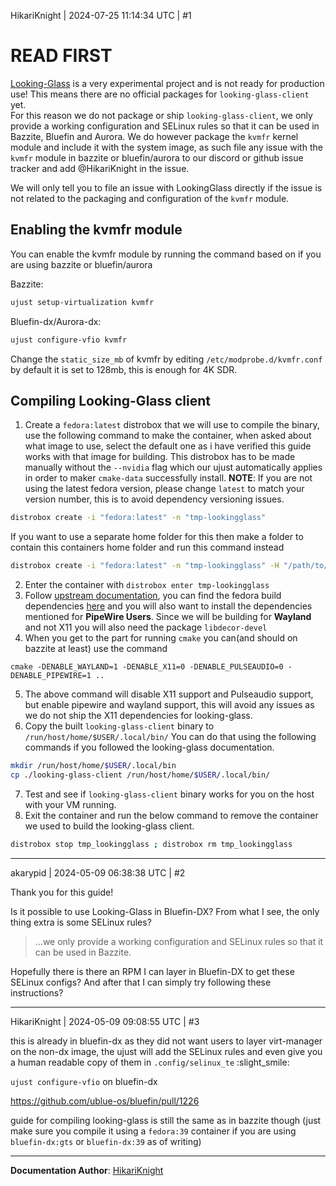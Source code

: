 HikariKnight | 2024-07-25 11:14:34 UTC | #1

# READ FIRST

[Looking-Glass](https://looking-glass.io/) is a very experimental project and is not ready for production use!
This means there are no official packages for `looking-glass-client` yet. <br>
For this reason we do not package or ship `looking-glass-client`, we only provide a working configuration and SELinux rules so that it can be used in Bazzite, Bluefin and Aurora.
We do however package the `kvmfr` kernel module and include it with the system image, as such file any issue with the `kvmfr` module in bazzite or bluefin/aurora to our discord or github issue tracker and add @HikariKnight in the issue.

We will only tell you to file an issue with LookingGlass directly if the issue is not related to the packaging and configuration of the `kvmfr` module.

## Enabling the kvmfr module

You can enable the kvmfr module by running the command based on if you are using bazzite or bluefin/aurora

Bazzite:

```bash
ujust setup-virtualization kvmfr
```

Bluefin-dx/Aurora-dx:

```bash
ujust configure-vfio kvmfr
```

Change the `static_size_mb` of kvmfr by editing `/etc/modprobe.d/kvmfr.conf`
by default it is set to 128mb, this is enough for 4K SDR.

## Compiling Looking-Glass client

1. Create a `fedora:latest` distrobox that we will use to compile the binary, use the following command to make the container, when asked about what image to use, select the default one as i have verified this guide works with that image for building.
   This distrobox has to be made manually without the `--nvidia` flag which our ujust automatically applies in order to maker `cmake-data` successfully install.
   **NOTE**: If you are not using the latest fedora version, please change `latest` to match your version number, this is to avoid dependency versioning issues.<br>

```bash
distrobox create -i "fedora:latest" -n "tmp-lookingglass"
```

If you want to use a separate home folder for this then make a folder to contain this containers home folder and run this command instead

```bash
distrobox create -i "fedora:latest" -n "tmp-lookingglass" -H "/path/to/new/home"
```

2. Enter the container with `distrobox enter tmp-lookingglass`
3. Follow [upstream documentation](https://looking-glass.io/docs/rc/build/#installing-build-dependencies), you can find the fedora build dependencies [here](https://looking-glass.io/wiki/Installation_on_other_distributions) and you will also want to install the dependencies mentioned for **PipeWire Users**.
   Since we will be building for **Wayland** and not X11 you will also need the package `libdecor-devel`
4. When you get to the part for running `cmake` you can(and should on bazzite at least) use the command

```
cmake -DENABLE_WAYLAND=1 -DENABLE_X11=0 -DENABLE_PULSEAUDIO=0 -DENABLE_PIPEWIRE=1 ..
```

5. The above command will disable X11 support and Pulseaudio support, but enable pipewire and wayland support, this will avoid any issues as we do not ship the X11 dependencies for looking-glass.
6. Copy the built `looking-glass-client` binary to `/run/host/home/$USER/.local/bin/`
   You can do that using the following commands if you followed the looking-glass documentation.

```bash
mkdir /run/host/home/$USER/.local/bin
cp ./looking-glass-client /run/host/home/$USER/.local/bin/
```

7. Test and see if `looking-glass-client` binary works for you on the host with your VM running.
8. Exit the container and run the below command to remove the container we used to build the looking-glass client.

```bash
distrobox stop tmp_lookingglass ; distrobox rm tmp_lookingglass
```

---

akarypid | 2024-05-09 06:38:38 UTC | #2

Thank you for this guide!

Is it possible to use Looking-Glass in Bluefin-DX? From what I see, the only thing extra is some SELinux rules?

> ...we only provide a working configuration and SELinux rules so that it can be used in Bazzite.

Hopefully there is there an RPM I can layer in Bluefin-DX to get these SELinux configs? And after that I can simply try following these instructions?

---

HikariKnight | 2024-05-09 09:08:55 UTC | #3

this is already in bluefin-dx as they did not want users to layer virt-manager on the non-dx image, the ujust will add the SELinux rules and even give you a human readable copy of them in `.config/selinux_te` :slight_smile:

`ujust configure-vfio` on bluefin-dx

https://github.com/ublue-os/bluefin/pull/1226

guide for compiling looking-glass is still the same as in bazzite though (just make sure you compile it using a `fedora:39` container if you are using `bluefin-dx:gts` or `bluefin-dx:39` as of writing)

<hr>

**Documentation Author**: [HikariKnight](https://github.com/HikariKnight)
